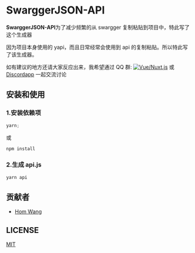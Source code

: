 # SwarggerJSON-API

**SwarggerJSON-API**为了减少频繁的从 swargger 复制粘贴到项目中，特此写了这个生成器

因为项目本身使用的 yapi，而且日常经常会使用到 api 的复制粘贴。所以特此写了该生成器。

如有建议的地方还请大家反应出来，我希望通过 QQ 群: <a target="_blank" href="//shang.qq.com/wpa/qunwpaidkey=29f4417f6627cb73eb304b3833698cfe28ea196858df935010a186ba84db2288"><img border="0" src="//pub.idqqimg.com/wpa/images/group.png" alt="Vue/Nuxt.js" title="Vue/Nuxt.js"></a> 或 [Discordapp](https://discordapp.com/channels/473401852243869706/473511822893383691) 一起交流讨论

## 安装和使用

### 1.安装依赖项

```js
yarn;
```

或

```js
npm install
```

### 2.生成 api.js

```js
yarn api
```

## 贡献者

- [Hom Wang](https://github.com/516310460)

## LICENSE

[MIT](LICENSE)
